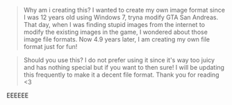 > Why am i creating this?
I wanted to create my own image format since I was 12 years old using Windows 7, tryna modify GTA San Andreas. That day, when I was finding stupid images from the internet to modify the existing images in the game, I wondered about those image file formats. Now 4.9 years later, I am creating my own file format just for fun!

> Should you use this?
I do not prefer using it since it's way too juicy and has nothing special but if you want to then sure! I will be updating this frequently to make it a decent file format. Thank you for reading <3

EEEEEE
